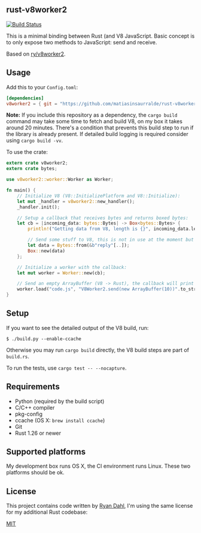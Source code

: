 ## rust-v8worker2

[![Build Status](https://travis-ci.org/matiasinsaurralde/rust-v8worker2.svg?branch=master)](https://travis-ci.org/matiasinsaurralde/rust-v8worker2)

This is a minimal binding between Rust (and V8 JavaScript. Basic concept is to only expose two methods to JavaScript: send and receive.

Based on [ry/v8worker2](https://github.com/ry/v8worker2).

## Usage

Add this to your `Config.toml`:
```toml
[dependencies]
v8worker2 = { git = "https://github.com/matiasinsaurralde/rust-v8worker2" }
```

**Note:** If you include this repository as a dependency, the `cargo build` command may take some time to fetch and build V8, on my box it takes around 20 minutes. There's a condition that prevents this build step to run if the library is already present. If detailed build logging is required consider using `cargo build -vv`.

To use the crate:

```rust
extern crate v8worker2;
extern crate bytes;

use v8worker2::worker::Worker as Worker;

fn main() {
    // Initialize V8 (V8::InitializePlatform and V8::Initialize):
    let mut _handler = v8worker2::new_handler();
    _handler.init();

    // Setup a callback that receives bytes and returns boxed bytes:
    let cb = |incoming_data: bytes::Bytes| -> Box<bytes::Bytes> {
        println!("Getting data from V8, length is {}", incoming_data.len());

        // Send some stuff to V8, this is not in use at the moment but we still require it:
        let data = Bytes::from(&b"reply"[..]);
        Box::new(data)
    };

    // Initialize a worker with the callback:
    let mut worker = Worker::new(cb);

    // Send an empty ArrayBuffer (V8 -> Rust), the callback will print the length of it:
    worker.load("code.js", "V8Worker2.send(new ArrayBuffer(10))".to_string());
}
```

## Setup

If you want to see the detailed output of the V8 build, run:
```
$ ./build.py --enable-ccache
```

Otherwise you may run `cargo build` directly, the V8 build steps are part of `build.rs`.

To run the tests, use `cargo test -- --nocapture`.

## Requirements

- Python (required by the build script)
- C/C++ compiler
- pkg-config
- ccache (OS X: `brew install ccache`)
- Git
- Rust 1.26 or newer

## Supported platforms

My development box runs OS X, the CI environment runs Linux. These two platforms should be ok.

## License

This project contains code written by [Ryan Dahl](https://github.com/ry), I'm using the same license for my additional Rust codebase: 

[MIT](LICENSE)
